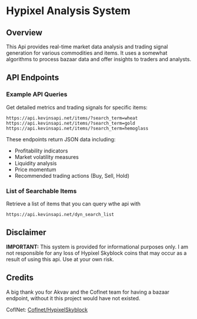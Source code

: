# Hypixel Analysis System

## Overview

This Api provides real-time market data analysis and trading signal generation for various commodities and items. It uses a somewhat algorithms to process bazaar data and offer insights to traders and analysts.

## API Endpoints

###  Example API Queries

Get detailed metrics and trading signals for specific items:

```
https://api.kevinsapi.net/items/?search_term=wheat
https://api.kevinsapi.net/items/?search_term=gold
https://api.kevinsapi.net/items/?search_term=hemoglass
```

These endpoints return JSON data including:
- Profitability indicators
- Market volatility measures
- Liquidity analysis
- Price momentum
- Recommended trading actions (Buy, Sell, Hold)

### List of Searchable Items

Retrieve a list of items that you can query wthe api with

```
https://api.kevinsapi.net/dyn_search_list
```


## Disclaimer

**IMPORTANT:** This system is provided for informational purposes only. I am not responsible for any loss of Hypixel Skyblock coins  that may occur as a result of using this api. Use at your own risk. 

## Credits
A big thank you for Akvav and the Coflnet team for having a bazaar endpoint, without it this project would have not existed. 

CoflNet: [Coflnet/HypixelSkyblock](https://github.com/Coflnet/HypixelSkyblock)




